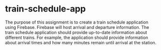# train-schedule-app

The purpose of this assignment is to create a train schedule application using Firebase. Firebase will host arrival and departure information. The train schedule application should provide up-to-date information about different trains. For example, the application should provide information about arrival times and how many
minutes remain until arrival at the station.
